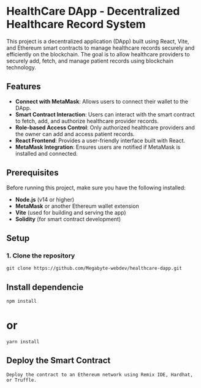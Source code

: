 # HealthCare DApp - Decentralized Healthcare Record System

This project is a decentralized application (DApp) built using React, Vite, and Ethereum smart contracts to manage healthcare records securely and efficiently on the blockchain. The goal is to allow healthcare providers to securely add, fetch, and manage patient records using blockchain technology.

## Features

- **Connect with MetaMask**: Allows users to connect their wallet to the DApp.
- **Smart Contract Interaction**: Users can interact with the smart contract to fetch, add, and authorize healthcare provider records.
- **Role-based Access Control**: Only authorized healthcare providers and the owner can add and access patient records.
- **React Frontend**: Provides a user-friendly interface built with React.
- **MetaMask Integration**: Ensures users are notified if MetaMask is installed and connected.

## Prerequisites

Before running this project, make sure you have the following installed:

- **Node.js** (v14 or higher)
- **MetaMask** or another Ethereum wallet extension
- **Vite** (used for building and serving the app)
- **Solidity** (for smart contract development)

## Setup

### 1. Clone the repository

    git clone https://github.com/Megabyte-webdev/healthcare-dapp.git


##  Install dependencie

    npm install
# or
    yarn install

## Deploy the Smart Contract

    Deploy the contract to an Ethereum network using Remix IDE, Hardhat, or Truffle.